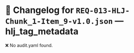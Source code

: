 # 📝 Changelog for `REQ-013-HLJ-Chunk_1-Item_9-v1.0.json` — **hlj_tag_metadata**

❌ No audit.yaml found.
